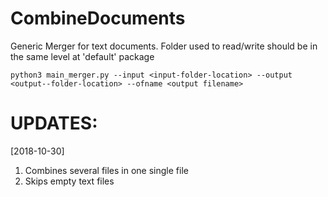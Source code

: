 # CombineDocuments
Generic Merger for text documents.
Folder used to read/write should be in the same level at 'default' package

	python3 main_merger.py --input <input-folder-location> --output <output--folder-location> --ofname <output filename>


UPDATES:
==========
[2018-10-30]
1. Combines several files in one single file
2. Skips empty text files